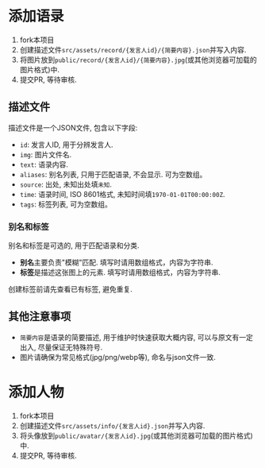 # 添加语录
1. fork本项目
2. 创建描述文件`src/assets/record/{发言人id}/{简要内容}.json`并写入内容.
3. 将图片放到`public/record/{发言人id}/{简要内容}.jpg`(或其他浏览器可加载的图片格式)中.
4. 提交PR, 等待审核.
   
## 描述文件
描述文件是一个JSON文件, 包含以下字段:
- `id`: 发言人ID, 用于分辨发言人.
- `img`: 图片文件名.
- `text`: 语录内容.
- `aliases`: 别名列表, 只用于匹配语录, 不会显示. 可为空数组。
- `source`: 出处, 未知出处填`未知`.
- `time`: 语录时间, ISO 8601格式, 未知时间填`1970-01-01T00:00:00Z`.
- `tags`: 标签列表, 可为空数组。
  
### 别名和标签
别名和标签是可选的, 用于匹配语录和分类.

- **别名**主要负责"模糊"匹配. 填写时请用数组格式，内容为字符串.
- **标签**是描述这张图上的元素. 填写时请用数组格式，内容为字符串.

创建标签前请先查看已有标签, 避免重复.



## 其他注意事项
- `简要内容`是语录的简要描述, 用于维护时快速获取大概内容, 可以与原文有一定出入, 尽量保证无特殊符号.
- 图片请确保为常见格式(jpg/png/webp等), 命名与json文件一致.

# 添加人物

1. fork本项目
2. 创建描述文件`src/assets/info/{发言人id}.json`并写入内容.
3. 将头像放到`public/avatar/{发言人id}.jpg`(或其他浏览器可加载的图片格式)中.
4. 提交PR, 等待审核.
